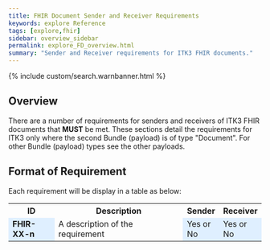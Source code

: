 ```yaml
---
title: FHIR Document Sender and Receiver Requirements
keywords: explore Reference
tags: [explore,fhir]
sidebar: overview_sidebar
permalink: explore_FD_overview.html
summary: "Sender and Receiver requirements for ITK3 FHIR documents."
---
```


{% include custom/search.warnbanner.html %}

## Overview ##

There are a number of requirements for senders and receivers of ITK3 FHIR documents that **MUST** be met. These sections detail the requirements for ITK3 only where the second Bundle (payload) is of type "Document". For other Bundle (payload) types see the other payloads. 

## Format of Requirement ##
Each requirement will be display in a table as below:

<table style="width:100%;max-width: 100%;">
<tr>
<th width="20%">ID</th>
<th width="60%">Description</th>
<th width="10%">Sender</th>
<th width="10%">Receiver</th>
</tr>
<tr>
<td bgcolor="#dfefff"><b>FHIR-XX-n</b></td>
<td>A description of the requirement</td>
<td bgcolor="#dfefff">Yes or No</td>
<td bgcolor="#dfefff">Yes or No</td>
</tr>
</table> 









